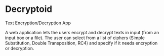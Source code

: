 <h1>Decryptoid</h1>
<p>Text Encryption/Decryption App</p>
<p>
  A web application lets the users encrypt and decrypt texts in input (from an input box or a file). The
  user can select from a list of ciphers (Simple Substitution, Double Transposition, RC4) and specify if it needs encryption or decryption.
</p>
